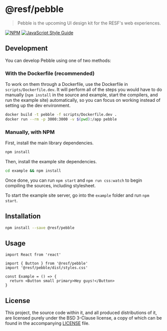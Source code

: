 # @resf/pebble

> Pebble is the upcoming UI design kit for the RESF&#x27;s web experiences.

[![NPM](https://img.shields.io/npm/v/@resf/pebble.svg)](https://www.npmjs.com/package/@resf/pebble)
[![JavaScript Style Guide](https://img.shields.io/badge/code_style-standard-brightgreen.svg)](https://standardjs.com)

## Development

You can develop Pebble using one of two methods:

### With the Dockerfile (recommended)

To work on them through a Dockerfile, use the Dockerfile in
`scripts/Dockerfile.dev`. It will perform all of the steps you would have to do
manually (`npm install` in the source and example, start the compilers, and run
the example site) automatically, so you can focus on working instead of setting
up the dev environment.

```bash
docker build -t pebble -f scripts/Dockerfile.dev .
docker run --rm -p 3000:3000 -v $(pwd):/app pebble
```

### Manually, with NPM

First, install the main library dependencies.

```bash
npm install
```

Then, install the example site dependencies.

```bash
cd example && npm install
```

Once done, you can run `npm start` and `npm run css:watch` to begin compiling
the sources, including stylesheet.

To start the example site server, go into the `example` folder and run
`npm start`.

## Installation

```bash
npm install --save @resf/pebble
```

## Usage

```tsx
import React from 'react'

import { Button } from '@resf/pebble'
import '@resf/pebble/dist/styles.css'

const Example = () => {
  return <Button small primary>Hey guys!</Button>
}
```

## License

This project, the source code within it, and all produced distributions of it,
are licensed purely under the BSD 3-Clause license, a copy of which can be found
in the accompanying [LICENSE](./LICENSE) file.
